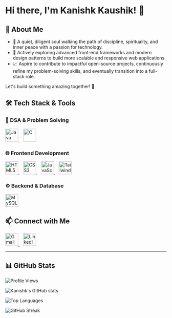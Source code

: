 # Hi there, I'm Kanishk Kaushik! 👋

## 📖 About Me

- 🔮 A quiet, diligent soul walking the path of discipline, spirituality, and inner peace with a passion for technology.
- 🌱 Actively exploring advanced front-end frameworks and modern design patterns to build more scalable and responsive web applications.
- 📈 Aspire to contribute to impactful open-source projects, continuously refine my problem-solving skills, and eventually transition into a full-stack role.

Let's build something amazing together! 🚀

## 🛠️ Tech Stack & Tools

### 🧠 DSA & Problem Solving
<p align="left">
  <a href="https://www.java.com/" target="_blank">
    <img src="https://skillicons.dev/icons?i=java" height="40" alt="Java" />
  </a>
  &nbsp;&nbsp;
  <a href="https://en.cppreference.com/w/c" target="_blank">
    <img src="https://skillicons.dev/icons?i=c" height="40" alt="C" />
  </a>
</p>

### 🌐 Frontend Development
<p align="left">
  <a href="https://developer.mozilla.org/en-US/docs/Web/HTML" target="_blank">
    <img src="https://skillicons.dev/icons?i=html" height="40" alt="HTML5" />
  </a>
  &nbsp;&nbsp;
  <a href="https://developer.mozilla.org/en-US/docs/Web/CSS" target="_blank">
    <img src="https://skillicons.dev/icons?i=css" height="40" alt="CSS3" />
  </a>
  &nbsp;&nbsp;
  <a href="https://developer.mozilla.org/en-US/docs/Web/JavaScript" target="_blank">
    <img src="https://skillicons.dev/icons?i=javascript" height="40" alt="JavaScript" />
  </a>
  &nbsp;&nbsp;
  <a href="https://tailwindcss.com/" target="_blank">
    <img src="https://skillicons.dev/icons?i=tailwind" height="40" alt="Tailwind CSS" />
  </a>
</p>

### ⚙️ Backend & Database
<p align="left">
  <a href="https://www.mysql.com/" target="_blank">
    <img src="https://skillicons.dev/icons?i=mysql" height="40" alt="MySQL" />
  </a>
</p>

## 📫 Connect with Me

<p align="left">
  <a href="mailto:kanishk190304@gmail.com">
    <img src="https://skillicons.dev/icons?i=gmail" height="40" alt="Gmail" />
  </a>
  &nbsp;&nbsp;
  <a href="https://www.linkedin.com/in/kanishkk-kaushik" target="_blank">
    <img src="https://skillicons.dev/icons?i=linkedin" height="40" alt="LinkedIn" />
  </a>
</p>

---

## 📊 GitHub Stats

![Profile Views](https://komarev.com/ghpvc/?username=Kanishk190304&color=f5ba42)

![Kanishk's GitHub stats](https://github-readme-stats.vercel.app/api?username=Kanishk190304&show_icons=true&theme=dark)

![Top Languages](https://github-readme-stats.vercel.app/api/top-langs/?username=Kanishk190304&layout=compact&theme=dark)

![GitHub Streak](https://github-readme-streak-stats.herokuapp.com/?user=Kanishk190304&theme=dark&date-buster=20250227)

